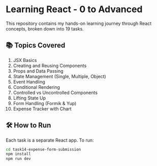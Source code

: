 # Learning React - 0 to Advanced

This repository contains my hands-on learning journey through React concepts, broken down into 19 tasks.

## 📚 Topics Covered

1. JSX Basics
2. Creating and Reusing Components
3. Props and Data Passing
4. State Management (Single, Multiple, Object)
5. Event Handling
6. Conditional Rendering
7. Controlled vs Uncontrolled Components
8. Lifting State Up
9. Form Handling (Formik & Yup)
10. Expense Tracker with Chart

## 🛠️ How to Run

Each task is a separate React app. To run:

```bash
cd task14-expense-form-submission
npm install
npm run dev

